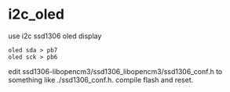 # i2c_oled

use i2c ssd1306 oled display
```
oled sda > pb7
oled sck > pb6
```
edit ssd1306-libopencm3/ssd1306_libopencm3/ssd1306_conf.h to something like ./ssd1306_conf.h.
compile flash and reset.